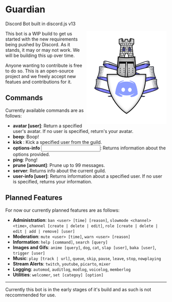 # Guardian
Discord Bot built in discord.js v13

<img align="right" width="250" src="Guardian.png">

This bot is a WIP build to get us started with the new requirements being pushed by Discord. As it stands, it may or may not work. 
We will be building this up over time.

Anyone wanting to contribute is free to do so. This is an open-source project and we freely accept new featues and contributions for it.

## Commands

Currently available commands are as follows:

 * **avatar [user]**: Return a specified user's avatar. If no user is specified, return's your avatar. 
 * **beep**: Boop!
 * **kick <user>**: Kick a specified user from the guild. 
 * **options-info <input>**: Returns information about the options provided.
 * **ping**: Pong!
 * **prune [amount]**: Prune up to 99 messages. 
 * **server**: Returns info about the current guild.
 * **user-info [user]**: Returns information about a specified user. If no user is specified, returns your information. 

## Planned Features

For now our currently planned features are as follows:

 * **Administration**: `ban <user> [time] [reason]`, `slowmode <channel> <time>`, `channel [create | delete | edit]`, `role [create | delete | edit | add | remove] [user]` 
 * **Moderation**: `mute <user> [time]`, `warn <user> [reason]`
 * **Information**: `help [command]`, `search [query]`
 * **Images and Gifs**: `anime [query]`, `dog`, `cat`, `slap [user]`, `baka [user]`, `trigger [user]`
 * **Music**: `play [track | url]`, `queue`, `skip`, `pause`, `leave`, `stop`, `nowplaying`
 * **Stream Alerts**: `twitch`, `youtube`, `picarto`, `mixer`
 * **Logging**: `automod`, `auditlog`, `modlog`, `voicelog`, `memberlog`
 * **Utilities**: `welcomer`, `set [categoy] [option]`
 
 ---

 Currently this bot is in the early stages of it's build and as such is not reccommended for use.


